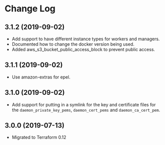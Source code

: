 # Change Log

## 3.1.2 (2019-09-02)

* Add support to have different instance types for workers and managers.
* Documented how to change the docker version being used.
* Added aws_s3_bucket_public_access_block to prevent public access.

## 3.1.1 (2019-09-02)

* Use amazon-extras for epel.

## 3.1.0 (2019-09-02)

* Add support for putting in a symlink for the key and certificate files for the `daemon_private_key_pems`, `daemon_cert_pems` and `daemon_ca_cert_pem`.

## 3.0.0 (2019-07-13)

* Migrated to Terraform 0.12
